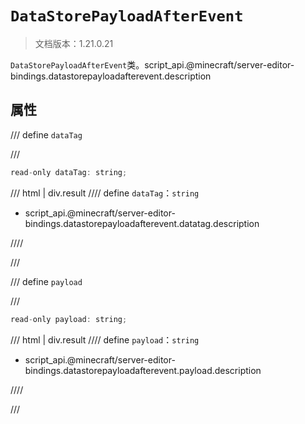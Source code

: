 # `DataStorePayloadAfterEvent`

> 文档版本：1.21.0.21

`DataStorePayloadAfterEvent`类。script_api.@minecraft/server-editor-bindings.datastorepayloadafterevent.description

## 属性

/// define
`dataTag`


///

```js
read-only dataTag: string;
```

/// html | div.result
//// define
`dataTag`：`string`

- script_api.@minecraft/server-editor-bindings.datastorepayloadafterevent.datatag.description


////

///


/// define
`payload`


///

```js
read-only payload: string;
```

/// html | div.result
//// define
`payload`：`string`

- script_api.@minecraft/server-editor-bindings.datastorepayloadafterevent.payload.description


////

///


